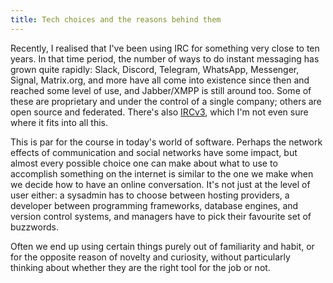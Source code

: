 ```yaml
---
title: Tech choices and the reasons behind them
---
```


Recently, I realised that I've been using IRC for something very close
to ten years.  In that time period, the number of ways to do instant
messaging has grown quite rapidly: Slack, Discord, Telegram, WhatsApp,
Messenger, Signal, Matrix.org, and more have all come into existence
since then and reached some level of use, and Jabber/XMPP is still
around too.  Some of these are proprietary and under the control of a
single company; others are open source and federated.  There's also
[IRCv3], which I'm not even sure where it fits into all this.

This is par for the course in today's world of software.  Perhaps the
network effects of communication and social networks have some impact,
but almost every possible choice one can make about what to use to
accomplish something on the internet is similar to the one we make
when we decide how to have an online conversation.  It's not just at
the level of user either: a sysadmin has to choose between hosting
providers, a developer between programming frameworks, database
engines, and version control systems, and managers have to pick their
favourite set of buzzwords.

Often we end up using certain things purely out of familiarity and
habit, or for the opposite reason of novelty and curiosity, without
particularly thinking about whether they are the right tool for the
job or not.

[IRCv3]: https://ircv3.net/
